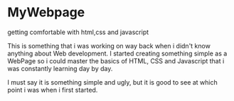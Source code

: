 # MyWebpage
getting comfortable with html,css and javascript

This is something that i was working on way back when i didn't know anything about Web development. I started creating something simple as a WebPage so i could master the basics of HTML, CSS and Javascript that i was constantly learning day by day.

I must say it is something simple and ugly, but it is good to see at which point i was when i first started.
